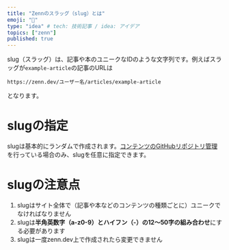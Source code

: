 ```yaml
---
title: "Zennのスラッグ（slug）とは"
emoji: "🤔"
type: "idea" # tech: 技術記事 / idea: アイデア
topics: ["zenn"]
published: true
---
```


slug（スラッグ）は、記事や本のユニークなIDのような文字列です。例えばスラッグが`example-article`の記事のURLは

```
https://zenn.dev/ユーザー名/articles/example-article
```

となります。

# slugの指定
slugは基本的にランダムで作成されます。[コンテンツのGitHubリポジトリ管理](https://zenn.dev/zenn/articles/connect-to-github)を行っている場合のみ、slugを任意に指定できます。

# slugの注意点
1. slugはサイト全体で（記事や本などのコンテンツの種類ごとに）ユニークでなければなりません
2. slugは**半角英数字（a-z0-9）とハイフン（-）の12〜50字の組み合わせ**にする必要があります
3. slugは一度zenn.dev上で作成されたら変更できません

